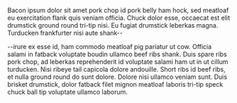 Bacon ipsum dolor sit amet pork chop id pork belly ham hock, sed meatloaf eu
exercitation flank quis veniam officia. Chuck dolor esse, occaecat est elit
drumstick ground round tri-tip nisi. Eu fugiat drumstick leberkas magna.
Turducken frankfurter nisi aute shank--

--irure ex esse id, ham commodo meatloaf pig pariatur ut cow. Officia salami
in fatback voluptate boudin ullamco beef ribs shank. Duis spare ribs pork
chop, ad leberkas reprehenderit id voluptate salami ham ut in ut cillum
turducken. Nisi ribeye tail capicola dolore andouille. Short ribs id beef
ribs, et nulla ground round do sunt dolore. Dolore nisi ullamco veniam sunt.
Duis brisket drumstick, dolor fatback filet mignon meatloaf laboris tri-tip
speck chuck ball tip voluptate ullamco laborum.

